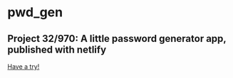 # pwd_gen

## Project 32/970: A little password generator app, published with netlify

[Have a try!](https://zipit-lockit.netlify.app/)
